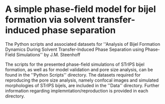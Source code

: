 # A simple phase-field model for bijel formation via solvent transfer-induced phase separation
The Python scripts and associated datasets for ''Analysis of Bijel Formation Dynamics During Solvent Transfer-Induced Phase Separation using Phase-Field Simulations'' by J.M. Steenhoff

The scripts for the presented phase-field simulations of STrIPS bijel formation, as well as for model validation and pore size analysis, can be found in the ''Python Scripts'' directory. The datasets required for reproducing the pore size analysis, namely confocal images and simulated morphologies of STrIPS bijels, are included in the ''Data'' directory. Further information regarding implemntation/reproduction is provided in each directory. 
